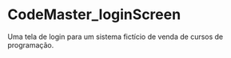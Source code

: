 # CodeMaster_loginScreen
Uma tela de login para um sistema fictício de venda de cursos de programação. 
